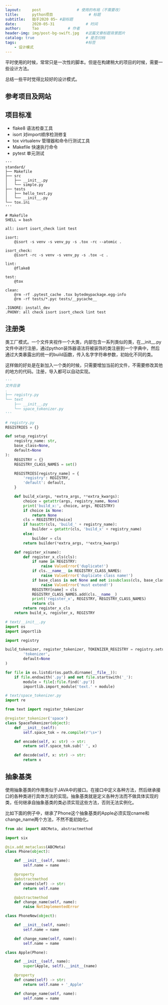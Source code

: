 ```yaml
---
layout:     post			    # 使用的布局（不需要改）
title:      python项目 				# 标题 
subtitle:   始于2020 05~ #副标题
date:       2020-05-31				# 时间
author:     Tao				# 作者
header-img: img/post-bg-swift.jpg 	#这篇文章标题背景图片
catalog: true 						# 是否归档
tags:								#标签
    - 设计模式
---
```


平时使用的时候，常常只是一次性的脚本。但是在构建稍大的项目的时候，需要一些设计方法。

总结一些平时觉得比较好的设计模式。

## 参考项目及网站

## 项目标准
- flake8 语法检查工具
- isort 对import顺序检测修复
- tox virtualenv 管理器和命令行测试工具
- Makefile 快速执行命令
- pytest 单元测试

```shell
'''
standard/
├── Makefile
├── src
│   ├── __init__.py
│   └── simple.py
├── tests
│   ├── hello_test.py
│   └── __init__.py
└── tox.ini
'''

# Makefile
SHELL = bash

all: isort isort_check lint test

isort:
	@isort -s venv -s venv_py -s .tox -rc --atomic .

isort_check:
	@isort -rc -s venv -s venv_py -s .tox -c .

lint:
	@flake8

test:
	@tox

clean:
	@rm -rf .pytest_cache .tox bytedmypackage.egg-info
	@rm -rf tests/*.pyc tests/__pycache__

.IGNORE: install_dev
.PHONY: all check isort isort_check lint test
```

## 注册类
类工厂模式。一个文件夹视作一个大类，内部包含一系列类似的类，在__init__.py文件中进行注册，通过python装饰器语法将被装饰的类注册到一个字典中，然后通过大类暴露出的统一的build函数，传入名字字符串参数，初始化不同的类。

这样做的好处是在新加入一个类的时候，只需要增加当前的文件，不需要修改其他的地方的代码。注册，导入都可以自动实现。


```python
'''
文件目录
.
├── registry.py
└── text
    ├── __init__.py
    └── space_tokenizer.py
'''

# registry.py
REGISTRIES = {}

def setup_registry(
    registry_name: str,
    base_class=None,
    default=None
):
    REGISTRY = {}
    REGISTRY_CLASS_NAMES = set()

    REGISTRIES[registry_name] = {
        'registry': REGISTRY,
        'default': default,
    }

    def build_x(args, *extra_args, **extra_kwargs):
        choice = getattr(args, registry_name, None)
        print('build_x:', choice, args, REGISTRY)
        if choice is None:
            return None
        cls = REGISTRY[choice]
        if hasattr(cls, 'build_' + registry_name):
            builder = getattr(cls, 'build_x' + registry_name)
        else:
            builder = cls
        return builder(*extra_args, **extra_kwargs)

    def register_x(name):
        def register_x_cls(cls):
            if name in REGISTRY:
                raise ValueError('duplicate!')
            if cls.__name__ in REGISTRY_CLASS_NAMES:
                raise ValueError('duplicate class name!')
            if base_class is not None and not issubclass(cls, base_class):
                raise ValueError('must extend!')
            REGISTRY[name] = cls
            REGISTRY_CLASS_NAMES.add(cls.__name__)
            print('register_x', REGISTRY, REGISTRY_CLASS_NAMES)
            return cls
        return register_x_cls
    return build_x, register_x, REGISTRY
```
```python
# text/__init__.py
import os
import importlib

import registry

build_tokenizer, register_tokenizer, TOKENIZER_REGISTRY = registry.setup_registry(
        'tokenizer',
        default=None
)

for file in os.listdir(os.path.dirname(__file__)):
    if file.endswith('.py') and not file.startswith('_'):
        module = file[:file.find('.py')]
        importlib.import_module('text.' + module)
```
```python
# text/space_tokenizer.py
import re

from text import register_tokenizer

@register_tokenizer('space')
class SpaceTokenizer(object):
    def __init__(self):
        self.space_tok = re.compile(r'\s+')

    def encode(self, x: str) -> str:
        return self.space_tok.sub(' ', x)

    def decode(self, x: str) -> str:
        return x
```

## 抽象基类
使用抽象基类的作用类似于JAVA中的接口。在接口中定义各种方法，然后继承接口的各种类进行具体方法的实现。抽象基类就是定义各种方法而不做具体实现的类，任何继承自抽象基类的类必须实现这些方法，否则无法实例化。

比如下面的例子中，继承了Phone这个抽象基类的Apple必须实现cname和change_name两个方法，不然不能初始化。
```python
from abc import ABCMeta, abstractmethod

import six

@six.add_metaclass(ABCMeta)
class Phone(object):

    def __init__(self, name):
        self.name = name

    @property
    @abstractmethod
    def cname(slef) -> str:
        return self.name

    @abstractmethod
    def change_name(self, name):
        raise NotImplementedError

class PhoneNew(object):

    def __init__(self, name):
        self.name = name

    def change_name(self, name):
        self.name = name

class Apple(Phone):

    def __init__(self, name):
        super(Apple, self).__init__(name)

    @property
    def cname(self) -> str:
        return self.name + '_Apple'

    def change_name(self, name):
        self.name = name
```